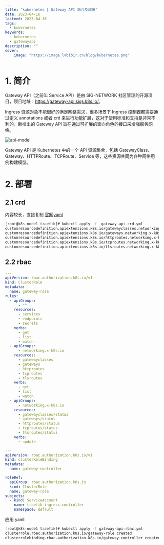 ```yaml
---
title: "kubernetes | Gateway API 简介及部署" 
date: 2023-04-16
lastmod: 2023-04-16
tags: 
  - kubernetes
keywords:
  - kubernetes
  - gatewayapi
description: "" 
cover:
    image: "https://image.lvbibir.cn/blog/kubernetes.png"
---
```


# 1. 简介

Gateway API（之前叫 Service API）是由 SIG-NETWORK 社区管理的开源项目，项目地址：<https://gateway-api.sigs.k8s.io/>。

Ingress 资源对象不能很好的满足网络需求，很多场景下 Ingress 控制器都需要通过定义 annotations 或者 crd 来进行功能扩展，这对于使用标准和支持是非常不利的，新推出的 Gateway API 旨在通过可扩展的面向角色的接口来增强服务网络。

![api-model](https://image.lvbibir.cn/blog/api-model.png)

Gateway API 是 Kubernetes 中的一个 API 资源集合，包括 GatewayClass、Gateway、HTTPRoute、TCPRoute、Service 等，这些资源共同为各种网络用例构建模型。

# 2. 部署

## 2.1 crd

内容较长，直接复制 [官网yaml](https://doc.traefik.io/traefik/v2.5/reference/dynamic-configuration/kubernetes-gateway/#definitions)

```bash
[root@k8s-node1 traefik]# kubectl apply -f  gateway-api-crd.yml
customresourcedefinition.apiextensions.k8s.io/gatewayclasses.networking.x-k8s.io created
customresourcedefinition.apiextensions.k8s.io/gateways.networking.x-k8s.io created
customresourcedefinition.apiextensions.k8s.io/httproutes.networking.x-k8s.io created
customresourcedefinition.apiextensions.k8s.io/tcproutes.networking.x-k8s.io created
customresourcedefinition.apiextensions.k8s.io/tlsroutes.networking.x-k8s.io created
```

## 2.2 rbac

```yaml
---
apiVersion: rbac.authorization.k8s.io/v1
kind: ClusterRole
metadata:
  name: gateway-role
rules:
  - apiGroups:
      - ""
    resources:
      - services
      - endpoints
      - secrets
    verbs:
      - get
      - list
      - watch
  - apiGroups:
      - networking.x-k8s.io
    resources:
      - gatewayclasses
      - gateways
      - httproutes
      - tcproutes
      - tlsroutes
    verbs:
      - get
      - list
      - watch
  - apiGroups:
      - networking.x-k8s.io
    resources:
      - gatewayclasses/status
      - gateways/status
      - httproutes/status
      - tcproutes/status
      - tlsroutes/status
    verbs:
      - update

---
apiVersion: rbac.authorization.k8s.io/v1
kind: ClusterRoleBinding
metadata:
  name: gateway-controller

roleRef:
  apiGroup: rbac.authorization.k8s.io
  kind: ClusterRole
  name: gateway-role
subjects:
  - kind: ServiceAccount
    name: traefik-ingress-controller
    namespace: default
```

应用 yaml

```bash
[root@k8s-node1 traefik]# kubectl apply -f gateway-api-rbac.yml
clusterrole.rbac.authorization.k8s.io/gateway-role created
clusterrolebinding.rbac.authorization.k8s.io/gateway-controller created
```
